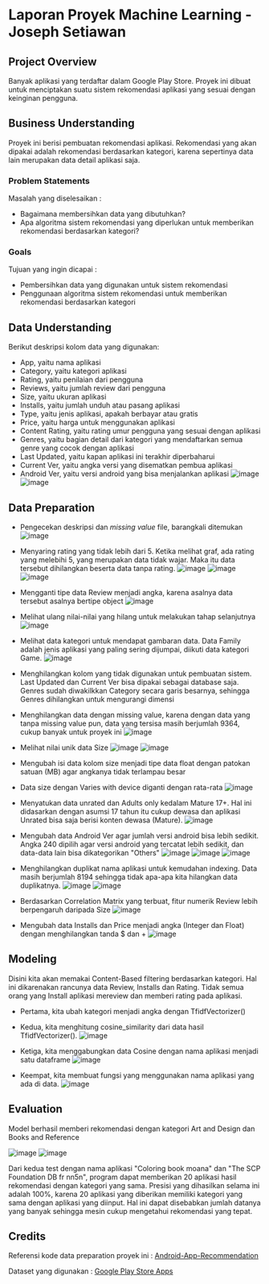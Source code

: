 # Laporan Proyek Machine Learning - Joseph Setiawan

## Project Overview
Banyak aplikasi yang terdaftar dalam Google Play Store. Proyek ini dibuat untuk menciptakan suatu sistem rekomendasi aplikasi yang sesuai dengan keinginan pengguna.

## Business Understanding
Proyek ini berisi pembuatan rekomendasi aplikasi. Rekomendasi yang akan dipakai adalah rekomendasi berdasarkan kategori, karena sepertinya data lain merupakan data detail aplikasi saja.

### Problem Statements
Masalah yang diselesaikan :
- Bagaimana membersihkan data yang dibutuhkan?
- Apa algoritma sistem rekomendasi yang diperlukan untuk memberikan rekomendasi berdasarkan kategori?

### Goals
Tujuan yang ingin dicapai :
- Pembersihkan data yang digunakan untuk sistem rekomendasi
- Penggunaan algoritma sistem rekomendasi untuk memberikan rekomendasi berdasarkan kategori


## Data Understanding
Berikut deskripsi kolom data yang digunakan:
- App, yaitu nama aplikasi
- Category, yaitu kategori aplikasi
- Rating, yaitu penilaian dari pengguna
- Reviews, yaitu jumlah review dari pengguna
- Size, yaitu ukuran aplikasi 
- Installs, yaitu jumlah unduh atau pasang aplikasi
- Type, yaitu jenis aplikasi, apakah berbayar atau gratis
- Price, yaitu harga untuk menggunakan aplikasi
- Content Rating, yaitu rating umur pengguna yang sesuai dengan aplikasi
- Genres, yaitu bagian detail dari kategori yang mendaftarkan semua genre yang cocok dengan aplikasi
- Last Updated, yaitu kapan aplikasi ini terakhir diperbaharui
- Current Ver, yaitu angka versi yang disematkan pembua aplikasi
- Android Ver, yaitu versi android yang bisa menjalankan aplikasi
![image](https://user-images.githubusercontent.com/56014054/181737259-2b2322e4-bcc6-49a5-9278-f1ed4b8c63d9.png)
![image](https://user-images.githubusercontent.com/56014054/181738636-c5529710-c63b-4b41-a790-27ce445e5ed7.png)

## Data Preparation
- Pengecekan deskripsi dan _missing value_ file, barangkali ditemukan
![image](https://user-images.githubusercontent.com/56014054/181738683-d1eeb568-901b-4a93-8830-fac5a9952096.png)

- Menyaring rating yang tidak lebih dari 5. Ketika melihat graf, ada rating yang melebihi 5, yang merupakan data tidak wajar. Maka itu data tersebut dihilangkan beserta data tanpa rating.
![image](https://user-images.githubusercontent.com/56014054/181738737-788782b1-f407-404a-b30e-26bb03b2bf15.png)
![image](https://user-images.githubusercontent.com/56014054/181738838-2f92cc28-52b3-4b14-bec4-55aedb822f16.png)
![image](https://user-images.githubusercontent.com/56014054/181738967-e7a04af2-0bc3-47b2-b11c-cbac7f29ed0c.png)

- Mengganti tipe data Review menjadi angka, karena asalnya data tersebut asalnya bertipe object
![image](https://user-images.githubusercontent.com/56014054/181739149-4d36da21-cb32-4206-8da6-fe771bfa387f.png)

- Melihat ulang nilai-nilai yang hilang untuk melakukan tahap selanjutnya
![image](https://user-images.githubusercontent.com/56014054/181739258-397f3e0f-e478-45d7-b25a-e163bd5b57aa.png)

- Melihat data kategori untuk mendapat gambaran data. Data Family adalah jenis aplikasi yang paling sering dijumpai, diikuti data kategori Game.
![image](https://user-images.githubusercontent.com/56014054/181739407-35025bcb-3bf9-43f2-ad90-7a0285510c78.png)

- Menghilangkan kolom yang tidak digunakan untuk pembuatan sistem. Last Updated dan Current Ver bisa dipakai sebagai database saja. Genres sudah diwakilkkan Category secara garis besarnya, sehingga Genres dihilangkan untuk mengurangi dimensi

- Menghilangkan data dengan missing value, karena dengan data yang tanpa missing value pun, data yang tersisa masih berjumlah 9364, cukup banyak untuk proyek ini
![image](https://user-images.githubusercontent.com/56014054/181740203-b7e03ded-ab84-4c44-9836-c2935b092b8d.png)

- Melihat nilai unik data Size
![image](https://user-images.githubusercontent.com/56014054/181740326-57cc6c1d-093b-41df-879d-ab6ab2a96939.png)
![image](https://user-images.githubusercontent.com/56014054/181740384-e96a44b2-fa30-40b2-aa61-d9b455505559.png)

- Mengubah isi data kolom size menjadi tipe data float dengan patokan satuan (MB) agar angkanya tidak terlampau besar

- Data size dengan Varies with device diganti dengan rata-rata
![image](https://user-images.githubusercontent.com/56014054/181740579-fc29907a-77b1-4eff-8ad8-51750fe306b4.png)


- Menyatukan data unrated dan Adults only kedalam Mature 17+. Hal ini didasarkan dengan asumsi 17 tahun itu cukup dewasa dan aplikasi Unrated bisa saja berisi konten dewasa (Mature).
![image](https://user-images.githubusercontent.com/56014054/181740665-459f4eed-91da-4819-b898-843bfbb1b499.png)

- Mengubah data Android Ver agar jumlah versi android bisa lebih sedikit. Angka 240 dipilih agar versi android yang tercatat lebih sedikit, dan data-data lain bisa dikategorikan "Others"
![image](https://user-images.githubusercontent.com/56014054/181741126-770dff6e-8c38-499e-ad84-85fb3f23b4cf.png)
![image](https://user-images.githubusercontent.com/56014054/181741149-f783f11a-07bf-4c7d-a944-56eeaaa10e3a.png)
![image](https://user-images.githubusercontent.com/56014054/181741434-4323309b-1f23-44da-a0e9-acedf2e569e5.png)

- Menghilangkan duplikat nama aplikasi untuk kemudahan indexing. Data masih berjumlah 8194 sehingga tidak apa-apa kita hilangkan data duplikatnya.
![image](https://user-images.githubusercontent.com/56014054/181741359-b2b27918-4c60-4488-b78b-d3d2f692cd27.png)
![image](https://user-images.githubusercontent.com/56014054/181741323-bdcf95c4-6975-42dc-917f-698df3e25c85.png)

- Berdasarkan Correlation Matrix yang terbuat, fitur numerik Review lebih berpengaruh daripada Size
![image](https://user-images.githubusercontent.com/56014054/181741478-15a240c9-c571-4aac-a1d7-f51187ac1f38.png)

- Mengubah data Installs dan Price menjadi angka (Integer dan Float) dengan menghilangkan tanda $ dan +
![image](https://user-images.githubusercontent.com/56014054/181741757-b38e9b42-59e7-450b-bd56-c5ffd8c0e795.png)

## Modeling
Disini kita akan memakai Content-Based filtering berdasarkan kategori. Hal ini dikarenakan rancunya data Review, Installs dan Rating. Tidak semua orang yang Install aplikasi mereview dan memberi rating pada aplikasi.

- Pertama, kita ubah kategori menjadi angka dengan TfidfVectorizer()
- Kedua,  kita menghitung cosine_similarity dari data hasil TfidfVectorizer().
![image](https://user-images.githubusercontent.com/56014054/181741804-a99c1830-4e3b-4069-a99d-08c0ccf9dc2b.png)
- Ketiga, kita menggabungkan data Cosine dengan nama aplikasi menjadi satu dataframe
![image](https://user-images.githubusercontent.com/56014054/181741917-c3584ffa-719b-4412-8125-b922452af7f3.png)

- Keempat, kita membuat fungsi yang menggunakan nama aplikasi yang ada di data.
![image](https://user-images.githubusercontent.com/56014054/181742066-c43b844c-94a5-4e2d-9998-a21e54ee761e.png)

## Evaluation
Model berhasil memberi rekomendasi dengan kategori Art and Design dan Books and Reference

![image](https://user-images.githubusercontent.com/56014054/181742186-3aef78c1-52e2-498f-a9c3-af0cd77b54ca.png)
![image](https://user-images.githubusercontent.com/56014054/181742235-c6d8863c-5c56-4bd3-9667-4ff30fc4d3bf.png)

Dari kedua test dengan nama aplikasi "Coloring book moana" dan "The SCP Foundation DB fr nn5n", program dapat memberikan 20 aplikasi hasil rekomendasi dengan kategori yang sama. Presisi yang dihasilkan selama ini adalah 100%, karena 20 aplikasi yang diberikan memiliki kategori yang sama dengan aplikasi yang diinput. Hal ini dapat disebabkan jumlah datanya yang banyak sehingga mesin cukup mengetahui rekomendasi yang tepat.


## Credits

Referensi kode data preparation proyek ini :
[Android-App-Recommendation](https://www.kaggle.com/code/nandalald/android-app-recommendation)

Dataset yang digunakan :
[Google Play Store Apps](https://www.kaggle.com/datasets/lava18/google-play-store-apps/code?datasetId=49864&searchQuery=rec)

